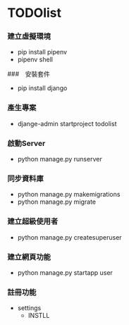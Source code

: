 # TODOlist

### 建立虛擬環境

- pip install pipenv
- pipenv shell

###　安裝套件

- pip install django

### 產生專案

- djange-admin startproject todolist

### 啟動Server

- python manage.py runserver

### 同步資料庫

- python manage.py makemigrations
- python manage.py migrate

### 建立超級使用者

- python manage.py createsuperuser

### 建立網頁功能

- python manage.py startapp user

### 註冊功能
- settings
    - INSTLL